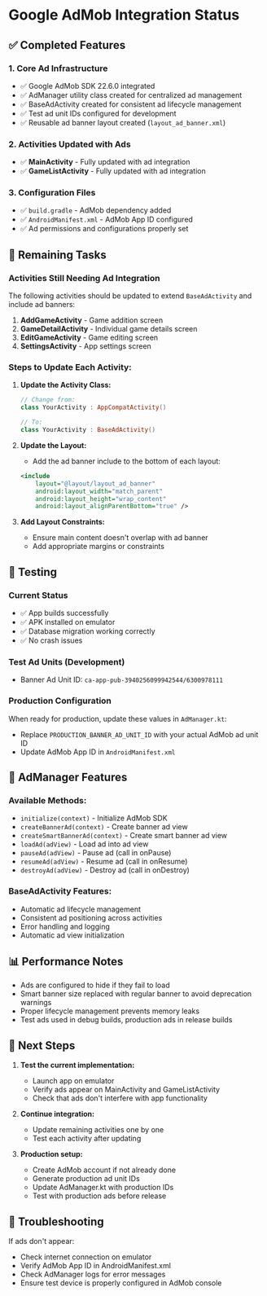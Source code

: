 # Google AdMob Integration Status

## ✅ Completed Features

### 1. Core Ad Infrastructure
- ✅ Google AdMob SDK 22.6.0 integrated
- ✅ AdManager utility class created for centralized ad management
- ✅ BaseAdActivity created for consistent ad lifecycle management
- ✅ Test ad unit IDs configured for development
- ✅ Reusable ad banner layout created (`layout_ad_banner.xml`)

### 2. Activities Updated with Ads
- ✅ **MainActivity** - Fully updated with ad integration
- ✅ **GameListActivity** - Fully updated with ad integration

### 3. Configuration Files
- ✅ `build.gradle` - AdMob dependency added
- ✅ `AndroidManifest.xml` - AdMob App ID configured
- ✅ Ad permissions and configurations properly set

## 🚧 Remaining Tasks

### Activities Still Needing Ad Integration
The following activities should be updated to extend `BaseAdActivity` and include ad banners:

1. **AddGameActivity** - Game addition screen
2. **GameDetailActivity** - Individual game details screen
3. **EditGameActivity** - Game editing screen
4. **SettingsActivity** - App settings screen

### Steps to Update Each Activity:

1. **Update the Activity Class:**
   ```kotlin
   // Change from:
   class YourActivity : AppCompatActivity()
   
   // To:
   class YourActivity : BaseAdActivity()
   ```

2. **Update the Layout:**
   - Add the ad banner include to the bottom of each layout:
   ```xml
   <include
       layout="@layout/layout_ad_banner"
       android:layout_width="match_parent"
       android:layout_height="wrap_content"
       android:layout_alignParentBottom="true" />
   ```

3. **Add Layout Constraints:**
   - Ensure main content doesn't overlap with ad banner
   - Add appropriate margins or constraints

## 📱 Testing

### Current Status
- ✅ App builds successfully
- ✅ APK installed on emulator
- ✅ Database migration working correctly
- ✅ No crash issues

### Test Ad Units (Development)
- Banner Ad Unit ID: `ca-app-pub-3940256099942544/6300978111`

### Production Configuration
When ready for production, update these values in `AdManager.kt`:
- Replace `PRODUCTION_BANNER_AD_UNIT_ID` with your actual AdMob ad unit ID
- Update AdMob App ID in `AndroidManifest.xml`

## 🔧 AdManager Features

### Available Methods:
- `initialize(context)` - Initialize AdMob SDK
- `createBannerAd(context)` - Create banner ad view
- `createSmartBannerAd(context)` - Create smart banner ad view
- `loadAd(adView)` - Load ad into ad view
- `pauseAd(adView)` - Pause ad (call in onPause)
- `resumeAd(adView)` - Resume ad (call in onResume)
- `destroyAd(adView)` - Destroy ad (call in onDestroy)

### BaseAdActivity Features:
- Automatic ad lifecycle management
- Consistent ad positioning across activities
- Error handling and logging
- Automatic ad view initialization

## 📊 Performance Notes

- Ads are configured to hide if they fail to load
- Smart banner size replaced with regular banner to avoid deprecation warnings
- Proper lifecycle management prevents memory leaks
- Test ads used in debug builds, production ads in release builds

## 🎯 Next Steps

1. **Test the current implementation:**
   - Launch app on emulator
   - Verify ads appear on MainActivity and GameListActivity
   - Check that ads don't interfere with app functionality

2. **Continue integration:**
   - Update remaining activities one by one
   - Test each activity after updating

3. **Production setup:**
   - Create AdMob account if not already done
   - Generate production ad unit IDs
   - Update AdManager.kt with production IDs
   - Test with production ads before release

## 🐛 Troubleshooting

If ads don't appear:
- Check internet connection on emulator
- Verify AdMob App ID in AndroidManifest.xml
- Check AdManager logs for error messages
- Ensure test device is properly configured in AdMob console
